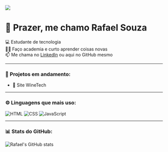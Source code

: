 
<img src="https://github.com/user-attachments/assets/d5b5ce50-c2ae-4e18-ad8e-da6ee2f90008" style="max-width: 100%; height: auto;"/>

# 👋 Prazer, me chamo Rafael Souza

💻 Estudante de tecnologia  
🏋️‍♂️ Faço academia e curto aprender coisas novas  
📫 Me chama no [LinkedIn]([https://www.linkedin.com/](https://www.linkedin.com/in/rafael-souza-58aa572b8/)) ou aqui no GitHub mesmo  

---

### 🚧 Projetos em andamento: 
- 🍷 Site WineTech  

---

### ⚙️ Linguagens que mais uso:
![HTML](https://img.shields.io/badge/HTML5-E34F26?style=for-the-badge&logo=html5&logoColor=white)
![CSS](https://img.shields.io/badge/CSS3-1572B6?style=for-the-badge&logo=css3&logoColor=white)
![JavaScript](https://img.shields.io/badge/JavaScript-F7DF1E?style=for-the-badge&logo=javascript&logoColor=black)

---

### 📊 Stats do GitHub:
![Rafael's GitHub stats](https://github-readme-stats.vercel.app/api?username=RafaelSouza115&show_icons=true&theme=dracula)
